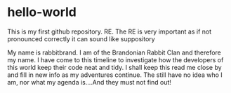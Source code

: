 # hello-world
This is my first github repository. RE. The RE is very important as if not pronounced correctly it can sound like suppository

My name is rabbitbrand. I am of the Brandonian Rabbit Clan and therefore my name. I have come to this timeline to investigate how the developers of this world keep their code neat and tidy. I shall keep this read me close by and fill in new info as my adventures continue.  The still have no idea who I am, nor what my agenda is....And they must not find out!


